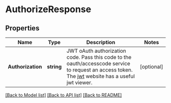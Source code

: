 # AuthorizeResponse

## Properties

Name | Type | Description | Notes
------------ | ------------- | ------------- | -------------
**Authorization** | **string** | JWT oAuth authorization code. Pass this code to the oauth/accesscode service to request an access token. The [jwt](https://jwt.io/) website has a useful jwt viewer. | [optional] 

[[Back to Model list]](../README.md#documentation-for-models) [[Back to API list]](../README.md#documentation-for-api-endpoints) [[Back to README]](../README.md)


